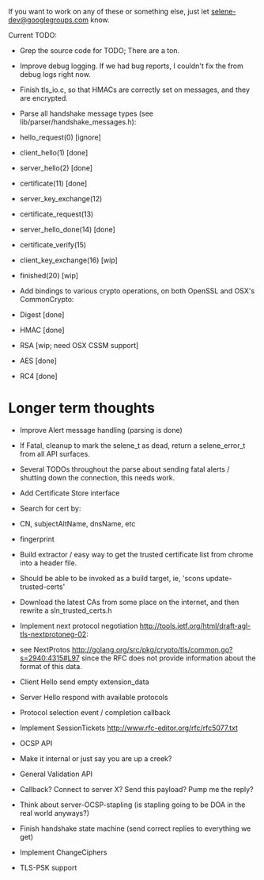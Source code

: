 If you want to work on any of these or something else, just let selene-dev@googlegroups.com know.

Current TODO:

* Grep the source code for TODO; There are a ton.

* Improve debug logging.  If we had bug reports, I couldn't fix the from debug logs right now.

* Finish tls_io.c, so that HMACs are correctly set on messages, and they are encrypted.

* Parse all handshake message types (see lib/parser/handshake_messages.h):
 * hello_request(0) [ignore]
 * client_hello(1) [done]
 * server_hello(2) [done]
 * certificate(11) [done]
 * server_key_exchange(12)
 * certificate_request(13)
 * server_hello_done(14) [done]
 * certificate_verify(15)
 * client_key_exchange(16) [wip]
 * finished(20) [wip]

* Add bindings to various crypto operations, on both OpenSSL and OSX's CommonCrypto:
 * Digest [done]
 * HMAC [done]
 * RSA [wip; need OSX CSSM support]
 * AES [done]
 * RC4 [done]

# Longer term thoughts

* Improve Alert message handling (parsing is done)
 * If Fatal, cleanup to mark the selene_t as dead, return a selene_error_t from all API surfaces.
 * Several TODOs throughout the parse about sending fatal alerts / shutting down the connection, this needs work.

* Add Certificate Store interface
 * Search for cert by:
  * CN, subjectAltName, dnsName, etc
  * fingerprint

* Build extractor / easy way to get the trusted certificate list from chrome into a header file.
 * Should be able to be invoked as a build target, ie, 'scons update-trusted-certs'
 * Download the latest CAs from some place on the internet, and then rewrite a sln_trusted_certs.h

* Implement next protocol negotiation <http://tools.ietf.org/html/draft-agl-tls-nextprotoneg-02>:
 * see NextProtos <http://golang.org/src/pkg/crypto/tls/common.go?s=2940:4315#L97>
   since the RFC does not provide information about the format of this data.
 * Client Hello send empty extension_data
 * Server Hello respond with available protocols
 * Protocol selection event / completion callback

* Implement SessionTickets <http://www.rfc-editor.org/rfc/rfc5077.txt>

* OCSP API
 * Make it internal or just say you are up a creek?
 * General Validation API
  * Callback? Connect to server X? Send this payload? Pump me the reply?
 * Think about server-OCSP-stapling (is stapling going to be DOA in the real world anyways?)

* Finish handshake state machine (send correct replies to everything we get)
 * Implement ChangeCiphers

* TLS-PSK support
